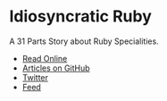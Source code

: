 Idiosyncratic Ruby
==================

A 31 Parts Story about Ruby Specialities.

- [Read Online](http://idiosyncratic-ruby.com/categories)
- [Articles on GitHub](https://github.com/janlelis/idiosyncratic-ruby.com/tree/master/source/posts)
- [Twitter](https://twitter.com/idiosyncraticrb)
- [Feed](https://feeds.feedburner.com/IdiosyncraticRuby)
